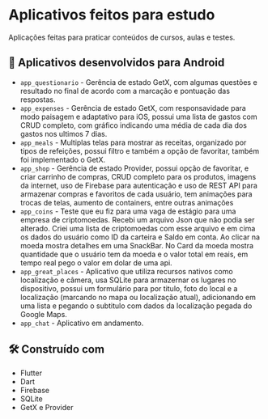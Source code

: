 # Aplicativos feitos para estudo

Aplicações feitas para praticar conteúdos de cursos, aulas e testes.

## 📱 Aplicativos desenvolvidos para Android

- `app_questionario` - Gerência de estado GetX, com algumas questões e resultado no final de acordo com a marcação e pontuação das respostas.
- `app_expenses` - Gerência de estado GetX, com responsavidade para modo paisagem e adaptativo para iOS, possui uma lista de gastos com CRUD completo, com gráfico indicando uma média de cada dia dos gastos nos ultimos 7 dias.
- `app_meals` - Multiplas telas para mostrar as receitas, organizado por tipos de refeições, possui filtro e também a opção de favoritar, também foi implementado o GetX.
- `app_shop` - Gerência de estado Provider, possui opção de favoritar, e criar carrinho de compras, CRUD completo para os produtos, imagens da internet, uso de Firebase para autenticação e uso de REST API para armazenar compras e favoritos de cada usuário, tem animações para trocas de telas, aumento de containers, entre outras animações
- `app_coins` - Teste que eu fiz para uma vaga de estágio para uma empresa de criptomoedas. Recebi um arquivo Json que não podia ser alterado. Criei uma lista de criptomoedas com esse arquivo e em cima os dados do usuário como ID da carteira e Saldo em conta. Ao clicar na moeda mostra detalhes em uma SnackBar. No Card da moeda mostra quantidade que o usuário tem da moeda e o valor total em reais, em tempo real pego o valor em dolar de uma api.
- `app_great_places` - Aplicativo que utiliza recursos nativos como localização e câmera, usa SQLite para armazernar os lugares no dispositivo, possui um formulário para por titulo, foto do local e a localização (marcando no mapa ou localização atual), adicionando em uma lista e pegando o subtitulo com dados da localização pegada do Google Maps.
- `app_chat` - Aplicativo em andamento.

## 🛠️ Construído com

- Flutter
- Dart
- Firebase
- SQLite
- GetX e Provider

